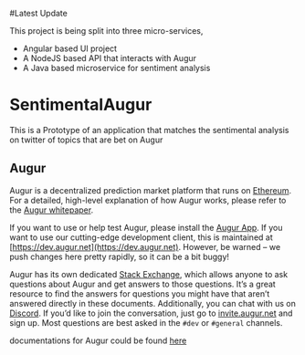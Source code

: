 #Latest Update

This project is being split into three micro-services,
- Angular based UI project
- A NodeJS based API that interacts with Augur
- A Java based microservice for sentiment analysis

# SentimentalAugur
This is a Prototype of an application that matches the sentimental analysis on twitter of topics that are bet on Augur

## Augur
Augur is a decentralized prediction market platform that runs on [Ethereum](https://www.ethereum.org). For a detailed, high-level explanation of how Augur works, please refer to the [Augur whitepaper](http://www.augur.net/whitepaper.pdf).

If you want to use or help test Augur, please install the [Augur App](https://github.com/AugurProject/augur-app). If you want to use our cutting-edge development client, this is maintained at [https://dev.augur.net](https://dev.augur.net). However, be warned – we push changes here pretty rapidly, so it can be a bit buggy!

Augur has its own dedicated [Stack Exchange](https://augur.stackexchange.com), which allows anyone to ask questions about Augur and get answers to those questions. It’s a great resource to find the answers for questions you might have that aren’t answered directly in these documents. Additionally, you can chat with us on [Discord](https://discordapp.com). If you’d like to join the conversation, just go to [invite.augur.net](http://invite.augur.net) and sign up. Most questions are best asked in the `#dev` or `#general` channels.

documentations for Augur could be found [here](http://docs.augur.net)
